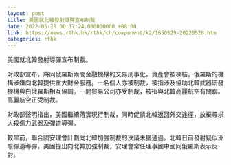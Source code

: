 ```yaml
---
layout: post
title: 美國就北韓發射導彈宣布制裁
date: 2022-05-28 00:17:24.000000000 +08:00
link: https://news.rthk.hk/rthk/ch/component/k2/1650529-20220528.htm
categories: rthk
---
```


美國就北韓發射導彈宣布制裁。

財政部宣布，將同俄羅斯兩間金融機構的交易刑事化，資產會被凍結。俄羅斯的機構涉嫌向北韓提供重大財金服務。一名個人亦被制裁，被指涉及協助北韓武器研發機構與白俄羅斯相互協調。一間貿易公司亦受制裁，被指與北韓高麗航空有關聯。高麗航空正受制裁。

財政部聲明指出，美國繼續落實現行制裁，同時促請北韓返回外交途徑，放棄尋求大殺傷力武器及彈道導彈。

較早前，聯合國安理會計劃向北韓加強制裁的決議未獲通過。北韓日前發射疑似洲際彈道導彈，美國提出向北韓加強制裁，安理會常任理事國中國同俄羅斯表示反對。
